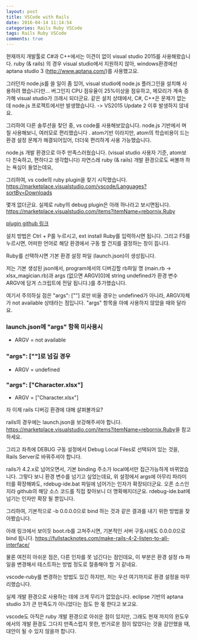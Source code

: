 ```yaml
---
layout: post
title: VSCode with Rails
date: 2016-04-14 11:14:54
categories: Rails Ruby VSCode
tags: Rails Ruby VSCode
comments: true
---
```

현재까지 개발툴로 C#과 C++에서는 이견이 없이 visual studio 2015를 사용해왔습니다.
ruby (& rails) 의 경우 visual studio에서 지원하지 않아, windows환경에선 aptana studio 3 (http://www.aptana.com/)를 사용했고요.

그러던차 node.js를 쓸 일이 좀 있어, visual studio에 node.js 플러그인을 설치해 사용하려 했습니다만… 버그인지 CPU 점유율이 25%이상을 점유하고, 메모리가 계속 증가해 visual studio가 크래시 되더군요. 같은 설치 상태에서, C#, C++은 문제가 없는데 node.js 프로젝트에서만 발생했습니다.
-> VS2015 Update 2 이후 발생하지 않네요.

그리하여 다른 솔루션을 찾던 중, vs code를 사용해보았습니다.
node.js 기반에서 며칠 사용해보니, 여러모로 편리했습니다 . atom기반 이라지만, atom의 학습비용이 드는 환경 설정 문제가 해결되어있어, 더더욱 편리하게 사용 가능했습니다.

node.js 개발 환경으로 아주 만족스러웠습니다. (visual studio 사용자 기준, atom보다 친숙하고, 편하다고 생각합니다) 자연스레 ruby (& rails) 개발 환경으로도 써볼까 하는 욕심이 들었는데요, 

그리하여, vs code의 ruby plugin을 찾기 시작했습니다.
<https://marketplace.visualstudio.com/vscode/Languages?sortBy=Downloads>

몇개 없더군요. 실제로 ruby의 debug plugin은 아래 하나라고 보시면됩니다.
<https://marketplace.visualstudio.com/items?itemName=rebornix.Ruby>

[plugin github 링크](https://github.com/rebornix/vscode-ruby)

설치 방법은 Ctrl + P를 누르시고, ext install Ruby를 입력하시면 됩니다.
그리고 F5를 누르시면, 어떠한 언어로 해당 환경에서 구동 할 건지를 결정하는 창이 뜹니다.

Ruby를 선택하시면 기본 환경 설정 파일 (launch.json)이 생성됩니다.

저는 기본 생성된 json에서, program에서의 디버깅할 rb파일 명 (main.rb -> xlsx_magician.rb)과 args (없으면 ARGV[0]에 string undefined가 환경 변수 ARGV에 담겨 스크립트에 전달 됩니다.)를 추가했습니다.

여기서 주의하실 점은 "args": [""] 로만 비울 경우는 undefined가 아니라, ARGV자체가 not available 상태라는 점입니다. "args" 항목을 아예 사용하지 않았을 때와 달라요.

### launch.json에 "args" 항목 미사용시
- ARGV = not available
### "args": [""]로 넘길 경우
- ARGV = undefined 
### "args": ["Character.xlsx"]
- ARGV = ["Character.xlsx"]


자 이제 rails 디버깅 환경에 대해 살펴볼까요?

rails의 경우에는 launch.json을 보강해주셔야 합니다.
<https://marketplace.visualstudio.com/items?itemName=rebornix.Ruby>을 참고하세요.

그리고 좌측에 DEBUG 구동 설정에서 Debug Local Files로 선택되어 있는 것을, Rails Server로 바꿔주셔야 합니다.

rails가 4.2.x로 넘어오면서, 기본 binding 주소가 local에서만 접근가능하게 바뀌었습니다.
그렇다 보니 환경 변수를 넘기고 싶었는데요, 위 설정에서 args에 아무리 파라미터를 확장해봐도, rdebug-ide.bat 파일에 넘어가는 인자가 확장되더군요. 오픈 소스인지라 github의 해당 소스 코드를 직접 찾아보니 더 명확해지더군요. rdebug-ide.bat에 넘기는 인자만 확장 될 뿐입니다.

그리하여, 기본적으로 -b 0.0.0.0으로 bind 하는 것과 같은 결과를 내기 위한 방법을 찾아봤습니다.

아래 링크에서 보이듯 boot.rb를 고쳐주시면, 기본적인 서버 구동시에도 0.0.0.0으로 bind 됩니다.
<https://fullstacknotes.com/make-rails-4-2-listen-to-all-interface/>

물론 여전히 아쉬운 점은, 다른 인자를 못 넘긴다는 점인데요, 이 부분은 환경 설정 rb 파일을 변경해서 테스트하는 방법 정도로 절충해야 할 거 같네요.

vscode-ruby를 변경하는 방법도 있긴 하지만, 저는 우선 여기까지로 환경 설정을 마무리했습니다.

실제 개발 환경으로 사용하는 데에 크게 무리가 없었습니다. eclipse 기반의 aptana studio 3가 큰 만족도가 아니었다는 점도 한 몫 한다고 보고요.

vscode도 아직은 ruby 개발 환경으로 아쉬운 점이 있지만, 그래도 현재 까지의 윈도우에서의 개발 환경도 그다지 만족스럽지 못한, 번거로운 점이 많았다는 것을 감안했을 때, 대안이 될 수 있지 않을까 합니다.